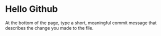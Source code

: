 # Hello Github

At the bottom of the page, type a short, meaningful commit message that describes the change you made to the file.
